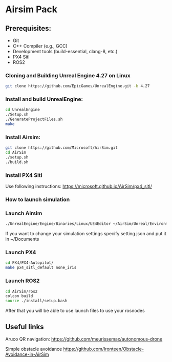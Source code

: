 # Airsim Pack

## Prerequisites:
- Git
- C++ Compiler (e.g., GCC)
- Development tools (build-essential, clang-8, etc.)
- PX4 Sitl
- ROS2

### Cloning and Building Unreal Engine 4.27 on Linux
```bash
git clone https://github.com/EpicGames/UnrealEngine.git -b 4.27
```

### Install and build UnrealEngine:
```bash
cd UnrealEngine
./Setup.sh
./GenerateProjectFiles.sh
make
```

### Install Airsim:
```bash
git clone https://github.com/Microsoft/AirSim.git
cd AirSim
./setup.sh
./build.sh
```

### Install PX4 Sitl

Use following instructions:
https://microsoft.github.io/AirSim/px4_sitl/

### How to launch simulation

### Launch Airsim
```bash
./UnrealEngine/Engine/Binaries/Linux/UE4Editor ~/AirSim/Unreal/Environments/Blocks/Blocks.uproject
```
If you want to change your simulation settings specify setting.json and put it in ~/Documents 

### Launch PX4
```bash
cd PX4/PX4-Autopilot/
make px4_sitl_default none_iris
```
### Launch ROS2
```bash
cd AirSim/ros2
colcon build
source ./install/setup.bash
```
After that you will be able to use launch files to use your rosnodes

## Useful links
Aruco QR navigation:
https://github.com/meurissemax/autonomous-drone

Simple obstacle avoidance
https://github.com/Ironteen/Obstacle-Avoidance-in-AirSim


